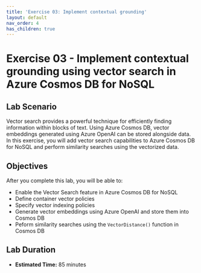 ```yaml
---
title: 'Exercise 03: Implement contextual grounding'
layout: default
nav_order: 4
has_children: true
---
```


# Exercise 03 - Implement contextual grounding using vector search in Azure Cosmos DB for NoSQL

## Lab Scenario

Vector search provides a powerful technique for efficiently finding information within blocks of text. Using Azure Cosmos DB, vector embeddings generated using Azure OpenAI can be stored alongside data. In this exercise, you will add vector search capabilities to Azure Cosmos DB for NoSQL and perform similarity searches using the vectorized data.

## Objectives

After you complete this lab, you will be able to:

- Enable the Vector Search feature in Azure Cosmos DB for NoSQL
- Define container vector policies
- Specify vector indexing policies
- Generate vector embeddings using Azure OpenAI and store them into Cosmos DB
- Peform similarity searches using the `VectorDistance()` function in Cosmos DB

## Lab Duration

- **Estimated Time:** 85 minutes
